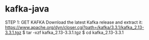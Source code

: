 # kafka-java

STEP 1: GET KAFKA
Download the latest Kafka release and extract it:
https://www.apache.org/dyn/closer.cgi?path=/kafka/3.3.1/kafka_2.13-3.3.1.tgz
$ tar -xzf kafka_2.13-3.3.1.tgz
$ cd kafka_2.13-3.3.1
